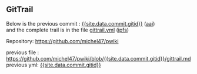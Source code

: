 ## GitTrail


Below is the previous commit : [{{site.data.commit.gitid}}][gitid] ([aai](https://sys.artifacts.ai/khr6f/))
<br>and the complete trail is in the file [gittrail.yml](gittrail.yml) ([ipfs](https://ipfs.io/ipfs/{{site.data.ipfs.qmtrail}}))

Repository: <https://github.com/michel47/pwiki>

previous file : <https://github.com/michel47/pwiki/blob/{{site.data.commit.gitid}}/gittrail.md>
<br>previous yml: [{{site.data.commit.gitid}}](https://raw.githubusercontent.com/michel47/pwiki/{{site.data.commit.gitid}}/gittrail.yml)

[gitid]: https://github.com/search?q=user:michel47+{{site.data.commit.gitid}}&type=Commits


